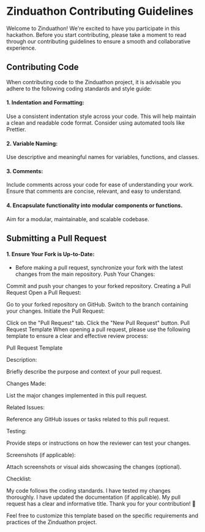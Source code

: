 # Zinduathon Contributing Guidelines

Welcome to Zinduathon! We're excited to have you participate in this hackathon. Before you start contributing, please take a moment to read through our contributing guidelines to ensure a smooth and collaborative experience.

## Contributing Code
When contributing code to the Zinduathon project, it is advisable you adhere to the following coding standards and style guide:

#### 1. Indentation and Formatting:
Use a consistent indentation style across your code. This will help maintain a clean and readable code format. Consider using automated tools like Prettier.

#### 2. Variable Naming:
Use descriptive and meaningful names for variables, functions, and classes.

#### 3. Comments:
Include comments across your code for ease of understanding your work. Ensure that comments are concise, relevant, and easy to understand.

#### 4. Encapsulate functionality into modular components or functions.
Aim for a modular, maintainable, and scalable codebase.

## Submitting a Pull Request
#### 1. Ensure Your Fork is Up-to-Date:
- Before making a pull request, synchronize your fork with the latest changes from the main repository.
Push Your Changes:

Commit and push your changes to your forked repository.
Creating a Pull Request
Open a Pull Request:

Go to your forked repository on GitHub.
Switch to the branch containing your changes.
Initiate the Pull Request:

Click on the "Pull Request" tab.
Click the "New Pull Request" button.
Pull Request Template
When opening a pull request, please use the following template to ensure a clear and effective review process:

Pull Request Template

Description:

Briefly describe the purpose and context of your pull request.

Changes Made:

List the major changes implemented in this pull request.

Related Issues:

Reference any GitHub issues or tasks related to this pull request.

Testing:

Provide steps or instructions on how the reviewer can test your changes.

Screenshots (if applicable):

Attach screenshots or visual aids showcasing the changes (optional).

Checklist:

 My code follows the coding standards.
 I have tested my changes thoroughly.
 I have updated the documentation (if applicable).
 My pull request has a clear and informative title.
Thank you for your contribution! 🚀

Feel free to customize this template based on the specific requirements and practices of the Zinduathon project.







